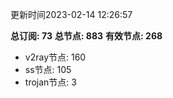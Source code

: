 更新时间2023-02-14 12:26:57

**总订阅: 73**
**总节点: 883**
**有效节点: 268**
- v2ray节点: 160
- ss节点: 105
- trojan节点: 3
